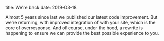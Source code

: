 title: We're back
date: 2019-03-18

Almost 5 years since last we published our latest code improvement. But we're returning, with improved integration of with your site, which is the core of overresponse. And of course, under the hood, a rewrite is happening to ensure we can provide the best possible experience to you.